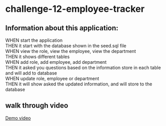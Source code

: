 # challenge-12-employee-tracker
## Information about this application: 
WHEN start the application<br/>
THEN it start with the database shown in  the seed.sql file<br/>
WHEN view the role, view the employee, view the department<br/>
THEN it shows different tables<br/>
WHEN add role, add employee, add department<br/>
THEN it asked you questions based on the information store in each table and will add to database<br/>
WHEN update role, employee or department<br/>
THEN it will show asked the updated information, and will store to the database<br/>

## walk through video
[Demo video](https://drive.google.com/file/d/1SGYm9Vxl4vCDQJLx6cEf7U3wJbGn-_ZW/view?usp=sharing)<br/>
